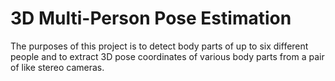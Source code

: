 # 3D Multi-Person Pose Estimation

The purposes of this project is to detect body parts of up to six different people and to extract 3D pose coordinates of various body parts from a pair of like stereo cameras.

